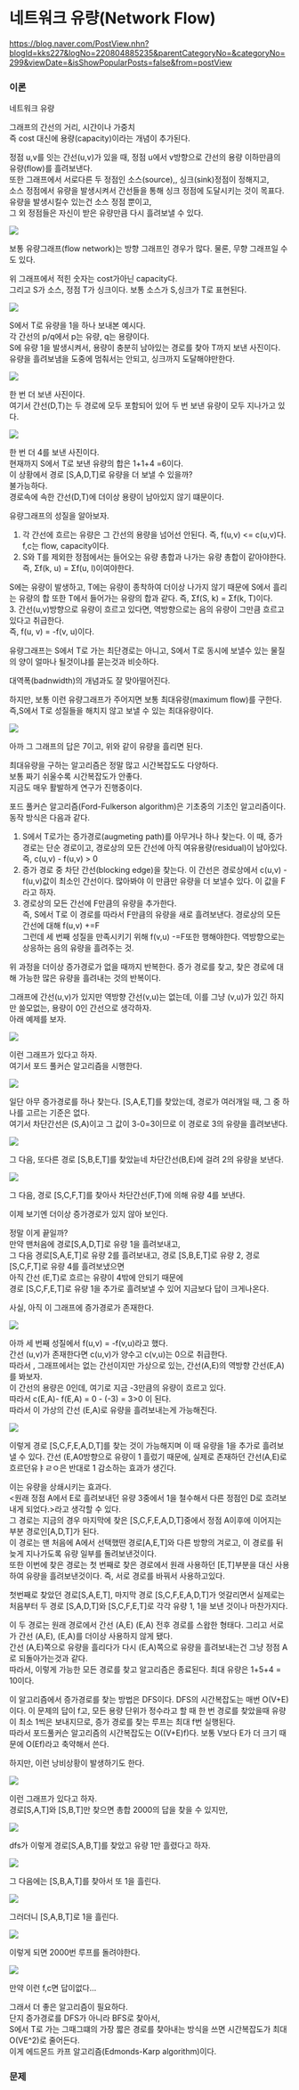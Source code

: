 # 네트워크 유량(Network Flow) 

https://blog.naver.com/PostView.nhn?blogId=kks227&logNo=220804885235&parentCategoryNo=&categoryNo=299&viewDate=&isShowPopularPosts=false&from=postView


### 이론

네트워크 유량  

그래프의 간선의 거리, 시간이나 가중치  
즉 cost 대신에 용량(capacity)이라는 개념이 추가된다.  

정점 u,v를 잇는 간선(u,v)가 있을 때, 정점 u에서 v방향으로 간선의 용량 이하만큼의 유량(flow)를 흘려보낸다.  
또한 그래프에서 서로다른 두 정점인 소스(source),, 싱크(sink)정점이 정해지고,  
소스 정점에서 유량을 발생시켜서 간선들을 통해 싱크 정점에 도달시키는 것이 목표다.  
유량을 발생시킬수 있는건 소스 정점 뿐이고,  
그 외 정점들은 자신이 받은 유량만큼 다시 흘려보낼 수 있다.  

![](../imgs/34/1.png)

보통 유량그래프(flow network)는 방향 그래프인 경우가 많다. 물론, 무향 그래프일 수도 있다.  

위 그래프에서 적힌 숫자는 cost가아닌 capacity다.  
그리고 S가 소스, 정점 T가 싱크이다. 보통 소스가 S,싱크가 T로 표현된다.  

![](../imgs/34/2.png)

S에서 T로 유량을 1을 하나 보내본 예시다.  
각 간선의 p/q에서 p는 유량, q는 용량이다.  
S에 유량 1을 발생시켜서, 용량이 충분히 남아있는 경로를 찾아 T까지 보낸 사진이다.  
유량을 흘려보냄을 도중에 멈춰서는 안되고, 싱크까지 도달해야만한다.  

![](../imgs/34/3.png)

한 번 더 보낸 사진이다.  
여기서 간선(D,T)는 두 경로에 모두 포함되어 있어 두 번 보낸 유량이 모두 지나가고 있다.  

![](../imgs/34/4.png)

한 번 더 4를 보낸 사진이다.  
현재까지 S에서 T로 보낸 유량의 합은 1+1+4 =6이다.  
이 상황에서 경로 \[S,A,D,T]로 유량을 더 보낼 수 있을까?  
불가능하다.  
경로속에 속한 간선(D,T)에 더이상 용량이 남아있지 않기 떄문이다.  

유량그래프의 성질을 알아보자.  
1. 각 간선에 흐르는 유량은 그 간선의 용량을 넘어선 안된다. 즉, f(u,v) <= c(u,v)다.  
f,c는 flow, capacity이다.  
2. S와 T를 제외한 정점에서는 들어오는 유량 총합과 나가는 유량 총합이 같아야한다.  
즉, Σf(k, u) = Σf(u, l)이여야한다.  

S에는 유량이 발생하고, T에는 유량이 종착하여 더이상 나가지 않기 때문에 S에서 흘리는 유량의 합 또한 T에서 들어가는 유량의 합과 같다.
즉, Σf(S, k) = Σf(k, T)이다.  
3. 간선(u,v)방향으로 유량이 흐르고 있다면, 역방향으로는 음의 유량이 그만큼 흐르고 있다고 취급한다.  
즉, f(u, v) = -f(v, u)이다. 

유량그래프는 S에서 T로 가는 최단경로는 아니고, S에서 T로 동시에 보낼수 있는 물질의 양이 얼마나 될것이냐를 묻는것과 비슷하다.  

대역폭(badnwidth)의 개념과도 잘 맞아떨어진다.

하지만, 보통 이런 유량그래프가 주어지면 보통 최대유량(maximum flow)를 구한다.  
즉,S에서 T로 성질들을 해치지 않고 보낼 수 있는 최대유량이다.  

![](../imgs/34/5.png)

아까 그 그래프의 답은 7이고, 위와 같이 유량을 흘리면 된다.  

최대유량을 구하는 알고리즘은 정말 많고 시간복잡도도 다양하다.  
보통 짜기 쉬울수록 시간복잡도가 안좋다.  
지금도 매우 활발하게 연구가 진행중이다.  

포드 풀커슨 알고리즘(Ford-Fulkerson algorithm)은 기초중의 기초인 알고리즘이다.  
동작 방식은 다음과 같다.  

1. S에서 T로가는 증가경로(augmeting path)를 아무거나 하나 찾는다. 이 때, 증가 경로는 단순 경로이고, 경로상의 모든 간선에 아직 여유용량(residual)이 남아있다.  
즉, c(u,v) - f(u,v) > 0  
2. 증가 경로 중 차단 간선(blocking edge)을 찾는다. 이 간선은 경로상에서 c(u,v) - f(u,v)값이 최소인 간선이다. 많아봐야 이 만큼만 유량을 더 보낼수 있다. 이 값을 F라고 하자.  
3. 경로상의 모든 간선에 F만큼의 유량을 추가한다.  
즉, S에서 T로 이 경로를 따라서 F만큼의 유량을 새로 흘려보낸다. 경로상의 모든 간선에 대해 f(u,v) +=F  
그런데 세 번째 성질을 만족시키기 위해 f(v,u) -=F또한 행해야한다. 역방향으로는 상응하는 음의 유량을 흘려주는 것.  

위 과정을 더이상 증가경로가 없을 때까지 반복한다. 증가 경로를 찾고, 찾은 경로에 대해 가능한 많은 유량을 흘려내는 것의 반복이다.  

그래프에 간선(u,v)가 있지만 역방향 간선(v,u)는 없는데, 이를 그냥 (v,u)가 있긴 하지만 쓸모없는, 용량이 0인 간선으로 생각하자.  
아래 예제를 보자.  

![](../imgs/34/6.png)

이런 그래프가 있다고 하자.  
여기서 포드 풀커슨 알고리즘을 시행한다.  

![](../imgs/34/7.png)

일단 아무 증가경로를 하나 찾는다.
\[S,A,E,T]를 찾았는데, 경로가 여러개일 때, 그 중 하나를 고르는 기준은 없다.  
여기서 차단간선은 (S,A)이고 그 값이 3-0=3이므로 이 경로로 3의 유량을 흘려보낸다.  

![](../imgs/34/8.png)

그 다음, 또다른 경로 \[S,B,E,T]를 찾았늗네 차단간선(B,E)에 걸려 2의 유량을 보낸다.  

![](../imgs/34/9.png)

그 다음, 경로 \[S,C,F,T]를 찾아사 차단간선(F,T)에 의해 유량 4를 보낸다.  

이제 보기엔 더이상 증가경로가 있지 않아 보인다.  

정말 이게 끝일까?  
만약 맨처음에 경로[S,A,D,T]로 유량 1을 흘려보내고,  
그 다음 경로[S,A,E,T]로 유량 2를 흘려보내고,
경로 [S,B,E,T]로 유량 2, 경로 [S,C,F,T]로 유량 4를 흘려보냈으면  
아직 간선 (E,T)로 흐르는 유량이 4밖에 안되기 때문에  
경로 [S,C,F,E,T]로 유량 1을 추가로 흘려보낼 수 있어 지금보다 답이 크게나온다.  

사실, 아직 이 그래프에 증가경로가 존재한다.  

![](../imgs/34/10.png)

아까 세 번째 성질에서 f(u,v) = -f(v,u)라고 했다.  
간선 (u,v)가 존재한다면 c(u,v)가 양수고 c(v,u)는 0으로 취급한다.  
따라서 , 그래프에서는 없는 간선이지만 가상으로 있는, 간선(A,E)의 역방향 간선(E,A)를 봐보자.  
이 간선의 용량은 0인데, 여기로 지금 -3만큼의 유량이 흐르고 있다.  
따라서 c(E,A)- f(E,A) = 0 - (-3) = 3>0 이 된다.  
따라서 이 가상의 간선 (E,A)로 유량을 흘려보내는게 가능해진다.  

![](../imgs/34/11.png)

이렇게 경로 [S,C,F,E,A,D,T]를 찾는 것이 가능해지며 이 때 유량을 1을 추가로 흘려보낼 수 있다. 간선 (E,A0방향으로 유량이 1 흘렀기 때문에, 실제로 존재하던 간선(A,E)로 흐르던유ㅑㄹㅇ은 반대로 1 감소하는 효과가 생긴다.  

이는 유량을 상쇄시키는 효과다.  
<원래 정점 A에서 E로 흘려보내던 유량 3중에서 1을 철수해서 다른 정점인 D로 흐려보내게 되었다.>라고 생각할 수 있다.  
그 경로는 지금의 경우 마지막에 찾은 [S,C,F,E,A,D,T]중에서 정점 A이후에 이어지는 부분 경로인[A,D,T]가 된다.  
이 경로는 맨 처음에 A에서 선택했떤 경로[A,E,T]와 다른 방향의 겨로고, 이 경로를 뒤늦게 지나가도록 유량 일부를 돌려보낸것이다.  
또한 이번에 찾은 경로는 첫 번째로 찾은 경로에서 원래 사용하던 [E,T]부분을 대신 사용하여 유량을 흘려보낸것이다. 즉, 서로 경로를 바꿔서 사용하고있다.  

첫번째로 찾았던 경로[S,A,E,T], 마지막 경로 [S,C,F,E,A,D,T]가 엇갈리면서 실제로는 처음부터 두 경로 [S,A,D,T]와 [S,C,F,E,T]로 각각 유량 1, 1을 보낸 것이나 마찬가지다.  

이 두 경로는 원래 경로에서 간선 (A,E) (E,A) 전후 경로를 스왑한 형태다. 그리고 서로가 간선 (A,E), (E,A)를 더이상 사용하지 않게 됐다.  
간선 (A,E)쪽으로 유량을 흘리다가 다시 (E,A)쪽으로 유량을 흘려보내는건 그냥 정점 A로 되돌아가는것과 같다.  
따라서, 이렇게 가능한 모든 경로를 찾고 알고리즘은 종료된다. 최대 유량은 1+5+4 = 10이다.  

이 알고리즘에서 증가경로를 찾는 방법은 DFS이다. DFS의 시간복잡도는 매번 O(V+E)이다. 이 문제의 답이 f고, 모든 용량 단위가 정수라고 할 때 한 번 경로를 찾았을때 유량이 최소 1씩은 보내지므로, 증가 경로를 찾는 루프는 최대 f번 실행된다.  
따라서 포드풀커슨 알고리즘의 시간복잡도는 O((V+E)f)다. 보통 V보다 E가 더 크기 때문에 O(Ef)라고 축약해서 쓴다.  


하지만, 이런 낭비상황이 발생하기도 한다.  

![](../imgs/34/12.png)

이런 그래프가 있다고 하자.  
경로[S,A,T]와 [S,B,T]만 찾으면 총합 2000의 답을 찾을 수 있지만,

![](../imgs/34/13.png)

dfs가 이렇게 경로[S,A,B,T]를 찾았고 유량 1만 흘렸다고 하자.  

![](../imgs/34/14.png)

그 다음에는 [S,B,A,T]를 찾아서 또 1을 흘린다.

![](../imgs/34/15.png)

그러더니 [S,A,B,T]로 1을 흘린다.  

![](../imgs/34/16.png)

이렇게 되면 2000번 루프를 돌려야한다.  

![](../imgs/34/17.png)

만약 이런 f,c면 답이없다...  


그래서 더 좋은 알고리즘이 필요하다.  
단지 증가경로를 DFS가 아니라 BFS로 찾아서,  
S에서 T로 가는 그때그떄의 가장 짧은 경로를 찾아내는 방식을 쓰면 시간복잡도가 최대O(VE^2)로 줄어든다.  
이게 에드몬드 카프 알고리즘(Edmonds-Karp algorithm)이다.  









### 문제


<!-- 

***

<details>

<summary>

#### _3648번: 아이돌_

</summary>

```cpp

```

</details> 


-->